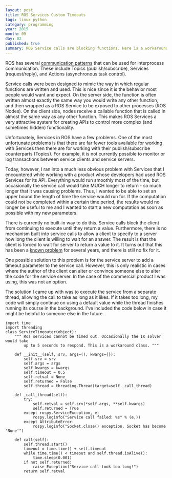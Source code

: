 ```yaml
---
layout: post
title: ROS Services Custom Timeouts
tags: linux python
category: programming
year: 2015
month: 09
day: 02
published: true
summary: ROS Service calls are blocking functions. Here is a workaround.
---
```


ROS has several [communication patterns](http://wiki.ros.org/ROS/Patterns/Communication) that can be used for interprocess communication.
These include Topics (publish/subscribe), Services (request/reply), and Actions  (asynchronous task control).

Service calls were been designed to mimic the way in which regular functions are written and used.
This is nice since it is the behavior most people would want and expect.
On the server side, the function is often written almost exactly the same way you would write any other function, and then wrapped as a ROS Service to be exposed to other processes (ROS Nodes).
On the client side, nodes receive a callable function that is called in almost the same way as any other function.
This makes ROS Services a very attractive system for creating APIs to control more complex (and sometimes hidden) functionality. 

Unfortunately, Services in ROS have a few problems. 
One of the most unfortunate problems is that there are far fewer tools available for working with Services then there are for working with their publish/subscribe counterparts (Topics).
For example, it is not currently possible to monitor or log transactions between service clients and service servers.

Today, however, I ran into a much less obvious problem with Services that I encountered while working with a product whose developers had used ROS Services for its API. 
Everything would run smoothly most of the time, but occasionally the service call would take MUCH longer to return - so much longer that it was causing problems.
Thus, I wanted to be able to set an upper bound the length of time the service would run for.
If the computation could not be completed within a certain time period, the results would no longer be useful to me and I wanted to start a new computation as soon as possible with my new parameters. 

There is currently no built-in way to do this.
Service calls block the client from continuing to execute until they return a value.
Furthermore, there is no mechanism built into service calls to allow a client to specify to a server how long the client is willing to wait for an answer. 
The result is that the client is forced to wait for server to return a value to it.
It turns out that this has been a [known problem](https://github.com/ros/ros_comm/issues/152) for several years, and there is still no fix for it.

One possible solution to this problem is for the service server to add a timeout parameter to the service call.
However, this is only realistic in cases where the author of the client can alter or convince someone else to alter the code for the service server.
In the case of the commercial product I was using, this was not an option.

The solution I came up with was to execute the service from a separate thread, allowing the call to take as long as it likes.
If it takes too long, my code will simply continue on using a default value while the thread finishes running its course in the background.
I've included the code below in case it might be helpful to someone else in the future. 


```
import time
import threading
class ServiceTimeouter(object):
    """ Ros services cannot be timed out. Occasionally the IK solver would take
        up to 5 seconds to respond. This is a workaround class. """

    def __init__(self, srv, args=(), kwargs={}):
        self.srv = srv
        self.args = args
        self.kwargs = kwargs
        self.timeout = 0.5
        self.retval = None
        self.returned = False
        self.thread = threading.Thread(target=self._call_thread)

    def _call_thread(self):
        try:
            self.retval = self.srv(*self.args, **self.kwargs)
            self.returned = True
        except rospy.ServiceException, e:
            rospy.loginfo("Service call failed: %s" % (e,))
        except AttributeError:
            rospy.loginfo("Socket.close() exception. Socket has become 'None'")

    def call(self):
        self.thread.start()
        timeout = time.time() + self.timeout
        while time.time() < timeout and self.thread.isAlive():
            time.sleep(0.001)
        if not self.returned:
            raise Exception("Service call took too long!")
        return self.retval
```
